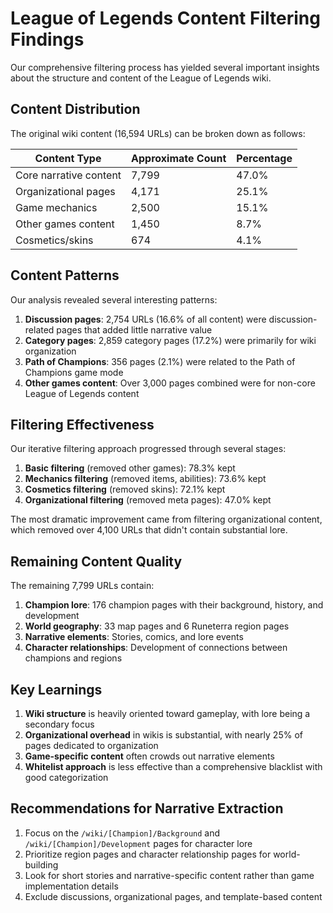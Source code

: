 # League of Legends Content Filtering Findings

Our comprehensive filtering process has yielded several important insights about the structure and content of the League of Legends wiki.

## Content Distribution

The original wiki content (16,594 URLs) can be broken down as follows:

| Content Type | Approximate Count | Percentage |
|--------------|-------------------|------------|
| Core narrative content | 7,799 | 47.0% |
| Organizational pages | 4,171 | 25.1% |
| Game mechanics | 2,500 | 15.1% |
| Other games content | 1,450 | 8.7% |
| Cosmetics/skins | 674 | 4.1% |

## Content Patterns

Our analysis revealed several interesting patterns:

1. **Discussion pages**: 2,754 URLs (16.6% of all content) were discussion-related pages that added little narrative value
2. **Category pages**: 2,859 category pages (17.2%) were primarily for wiki organization
3. **Path of Champions**: 356 pages (2.1%) were related to the Path of Champions game mode
4. **Other games content**: Over 3,000 pages combined were for non-core League of Legends content

## Filtering Effectiveness

Our iterative filtering approach progressed through several stages:

1. **Basic filtering** (removed other games): 78.3% kept
2. **Mechanics filtering** (removed items, abilities): 73.6% kept
3. **Cosmetics filtering** (removed skins): 72.1% kept 
4. **Organizational filtering** (removed meta pages): 47.0% kept

The most dramatic improvement came from filtering organizational content, which removed over 4,100 URLs that didn't contain substantial lore.

## Remaining Content Quality

The remaining 7,799 URLs contain:

1. **Champion lore**: 176 champion pages with their background, history, and development
2. **World geography**: 33 map pages and 6 Runeterra region pages
3. **Narrative elements**: Stories, comics, and lore events
4. **Character relationships**: Development of connections between champions and regions

## Key Learnings

1. **Wiki structure** is heavily oriented toward gameplay, with lore being a secondary focus
2. **Organizational overhead** in wikis is substantial, with nearly 25% of pages dedicated to organization
3. **Game-specific content** often crowds out narrative elements
4. **Whitelist approach** is less effective than a comprehensive blacklist with good categorization

## Recommendations for Narrative Extraction

1. Focus on the `/wiki/[Champion]/Background` and `/wiki/[Champion]/Development` pages for character lore
2. Prioritize region pages and character relationship pages for world-building
3. Look for short stories and narrative-specific content rather than game implementation details
4. Exclude discussions, organizational pages, and template-based content
